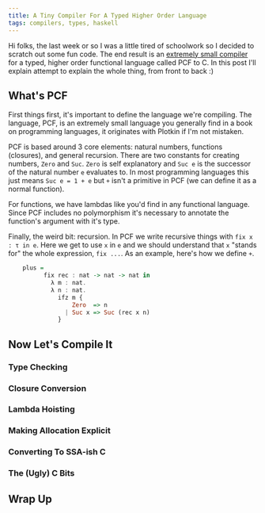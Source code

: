 ```yaml
---
title: A Tiny Compiler For A Typed Higher Order Language
tags: compilers, types, haskell
---
```


Hi folks, the last week or so I was a little tired of schoolwork so I
decided to scratch out some fun code. The end result is an
[extremely small compiler][pcf] for a typed, higher order functional
language called PCF to C. In this post I'll explain attempt to explain
the whole thing, from front to back :)

## What's PCF

First things first, it's important to define the language we're
compiling. The language, PCF, is an extremely small language you
generally find in a book on programming languages, it originates with
Plotkin if I'm not mistaken.

PCF is based around 3 core elements: natural numbers, functions
(closures), and general recursion. There are two constants for
creating numbers, `Zero` and `Suc`. `Zero` is self explanatory and
`Suc e` is the successor of the natural number `e` evaluates to. In
most programming languages this just means `Suc e = 1 + e` but `+`
isn't a primitive in PCF (we can define it as a normal
function).

For functions, we have lambdas like you'd find in any functional
language. Since PCF includes no polymorphism it's necessary to
annotate the function's argument with it's type.

Finally, the weird bit: recursion. In PCF we write recursive things
with `fix x : τ in e`. Here we get to use `x` in `e` and we should
understand that `x` "stands for" the whole expression, `fix ...`. As
an example, here's how we define `+`.

``` haskell
    plus =
          fix rec : nat -> nat -> nat in
            λ m : nat.
            λ n : nat.
              ifz m {
                  Zero  => n
                | Suc x => Suc (rec x n)
              }
```

## Now Let's Compile It
### Type Checking
### Closure Conversion
### Lambda Hoisting
### Making Allocation Explicit
### Converting To SSA-ish C
### The (Ugly) C Bits
## Wrap Up
[pcf]: http://github.com/jozefg/pcf
